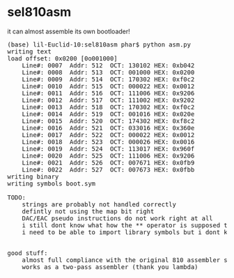 # sel810asm
it can almost assemble its own bootloader!

<pre>
(base) lil-Euclid-10:sel810asm phar$ python asm.py
writing text
load offset: 0x0200 [0o001000]
	Line#: 0007	 Addr: 512	OCT: 130102	HEX: 0xb042
	Line#: 0008	 Addr: 513	OCT: 001000	HEX: 0x0200
	Line#: 0009	 Addr: 514	OCT: 170302	HEX: 0xf0c2
	Line#: 0010	 Addr: 515	OCT: 000022	HEX: 0x0012
	Line#: 0011	 Addr: 516	OCT: 111006	HEX: 0x9206
	Line#: 0012	 Addr: 517	OCT: 111002	HEX: 0x9202
	Line#: 0013	 Addr: 518	OCT: 170302	HEX: 0xf0c2
	Line#: 0014	 Addr: 519	OCT: 001016	HEX: 0x020e
	Line#: 0015	 Addr: 520	OCT: 174302	HEX: 0xf8c2
	Line#: 0016	 Addr: 521	OCT: 033016	HEX: 0x360e
	Line#: 0017	 Addr: 522	OCT: 000022	HEX: 0x0012
	Line#: 0018	 Addr: 523	OCT: 000026	HEX: 0x0016
	Line#: 0019	 Addr: 524	OCT: 113017	HEX: 0x960f
	Line#: 0020	 Addr: 525	OCT: 111006	HEX: 0x9206
	Line#: 0021	 Addr: 526	OCT: 007671	HEX: 0x0fb9
	Line#: 0022	 Addr: 527	OCT: 007673	HEX: 0x0fbb
writing binary
writing symbols boot.sym

TODO:
	strings are probably not handled correctly
	defintly not using the map bit right
	DAC/EAC pseudo instructions do not work right at all
	i still dont know what how the ** operator is supposed to work
	i need to be able to import library symbols but i dont know them
	

good stuff:
	almost full compliance with the original 810 assembler so the manual can be used... kinda
	works as a two-pass assembler (thank you lambda)
	

</pre>
